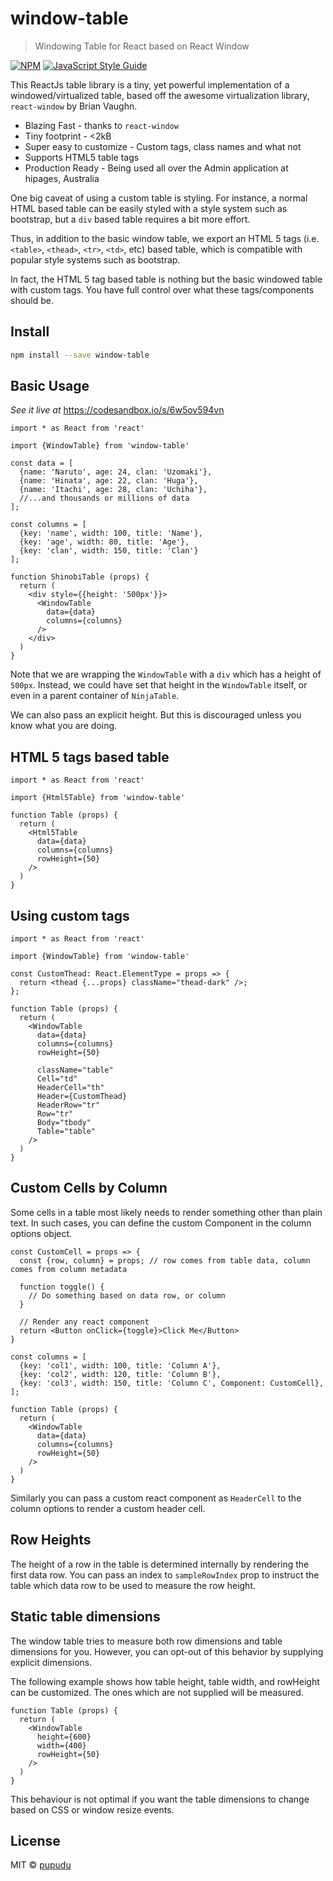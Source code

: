 # window-table

> Windowing Table for React based on React Window

[![NPM](https://img.shields.io/npm/v/window-table.svg)](https://www.npmjs.com/package/window-table) [![JavaScript Style Guide](https://img.shields.io/badge/code_style-standard-brightgreen.svg)](https://standardjs.com)

This ReactJs table library is a tiny, yet powerful implementation of a windowed/virtualized table, based off the awesome
virtualization library, `react-window` by Brian Vaughn. 

* Blazing Fast - thanks to `react-window`
* Tiny footprint - <2kB
* Super easy to customize - Custom tags, class names and what not
* Supports HTML5 table tags
* Production Ready - Being used all over the Admin application at hipages, Australia

One big caveat of using a custom table is styling. For instance, a normal HTML based table can be easily
styled with a style system such as bootstrap, but a `div` based table requires a bit more effort.

Thus, in addition to the basic window table, we export an HTML 5 tags (i.e. `<table>`, `<thead>`, `<tr>`, `<td>`, etc) based table, which is compatible with
popular style systems such as bootstrap. 

In fact, the HTML 5 tag based table is nothing but the basic windowed table with custom tags. You have full 
control over what these tags/components should be. 

## Install

```bash
npm install --save window-table
```

## Basic Usage

*See it live at* https://codesandbox.io/s/6w5ov594vn

```tsx
import * as React from 'react'

import {WindowTable} from 'window-table'

const data = [
  {name: 'Naruto', age: 24, clan: 'Uzomaki'},
  {name: 'Hinata', age: 22, clan: 'Huga'},
  {name: 'Itachi', age: 28, clan: 'Uchiha'},
  //...and thousands or millions of data
];

const columns = [
  {key: 'name', width: 100, title: 'Name'},
  {key: 'age', width: 80, title: 'Age'},
  {key: 'clan', width: 150, title: 'Clan'}
];

function ShinobiTable (props) {
  return (
    <div style={{height: '500px'}}>
      <WindowTable
        data={data}
        columns={columns}
      />
    </div>
  )
}
```
Note that we are wrapping the `WindowTable` with a `div` which has a height of `500px`.
Instead, we could have set that height in the `WindowTable` itself, 
or even in a parent container of `NinjaTable`.

We can also pass an explicit height. But this is discouraged unless
you know what you are doing.

## HTML 5 tags based table

```tsx
import * as React from 'react'

import {Html5Table} from 'window-table'

function Table (props) {
  return (
    <Html5Table
      data={data}
      columns={columns}
      rowHeight={50}
    />
  )
}
```

## Using custom tags

```tsx
import * as React from 'react'

import {WindowTable} from 'window-table'

const CustomThead: React.ElementType = props => {
  return <thead {...props} className="thead-dark" />;
};

function Table (props) {
  return (
    <WindowTable
      data={data}
      columns={columns}
      rowHeight={50}
      
      className="table"
      Cell="td"
      HeaderCell="th"
      Header={CustomThead}
      HeaderRow="tr"
      Row="tr"
      Body="tbody"
      Table="table"
    />
  )
}
```

## Custom Cells by Column
Some cells in a table most likely needs to render something other than plain text.
In such cases, you can define the custom Component in the column options object.

```tsx
const CustomCell = props => {
  const {row, column} = props; // row comes from table data, column comes from column metadata
  
  function toggle() {
    // Do something based on data row, or column
  }
  
  // Render any react component
  return <Button onClick={toggle}>Click Me</Button>
}

const columns = [
  {key: 'col1', width: 100, title: 'Column A'},
  {key: 'col2', width: 120, title: 'Column B'},
  {key: 'col3', width: 150, title: 'Column C', Component: CustomCell},
];

function Table (props) {
  return (
    <WindowTable
      data={data}
      columns={columns}
      rowHeight={50}
    />
  )
}
```

Similarly you can pass a custom react component as `HeaderCell` to the column options
to render a custom header cell.

## Row Heights
The height of a row in the table is determined internally by rendering 
the first data row.
You can pass an index to `sampleRowIndex` prop to instruct the table
which data row to be used to measure the row height.

## Static table dimensions
The window table tries to measure both row dimensions and
table dimensions for you. 
However, you can opt-out of this behavior by supplying
explicit dimensions. 

The following example shows how table height, table width,
and rowHeight can be customized. The ones which are
not supplied will be measured. 

```tsx
function Table (props) {
  return (
    <WindowTable
      height={600}
      width={400}
      rowHeight={50}
    />
  )
}
```

This behaviour is not optimal if you want the table
dimensions to change based on CSS or window resize events.

## License

MIT © [pupudu](https://github.com/pupudu)
